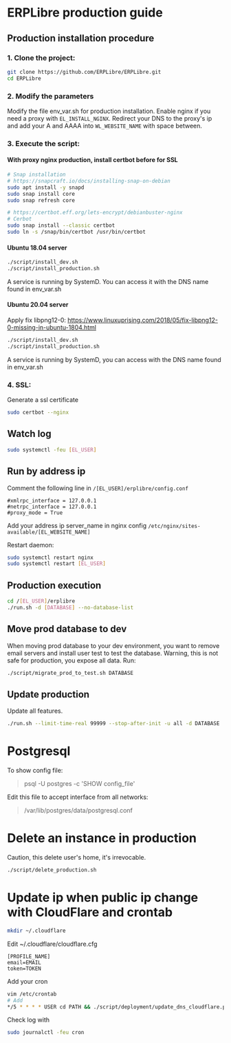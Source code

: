 # ERPLibre production guide

## Production installation procedure

### 1. Clone the project:
```bash
git clone https://github.com/ERPLibre/ERPLibre.git
cd ERPLibre
```

### 2. Modify the parameters
Modify the file env_var.sh for production installation.
Enable nginx if you need a proxy with `EL_INSTALL_NGINX`.
Redirect your DNS to the proxy's ip and add your A and AAAA into `WL_WEBSITE_NAME` with space between.

### 3. Execute the script:

#### With proxy nginx production, install certbot before for SSL
```bash
# Snap installation
# https://snapcraft.io/docs/installing-snap-on-debian
sudo apt install -y snapd
sudo snap install core
sudo snap refresh core

# https://certbot.eff.org/lets-encrypt/debianbuster-nginx
# Cerbot
sudo snap install --classic certbot
sudo ln -s /snap/bin/certbot /usr/bin/certbot
```

#### Ubuntu 18.04 server
```bash
./script/install_dev.sh
./script/install_production.sh
```
A service is running by SystemD. You can access it with the DNS name found in env_var.sh

#### Ubuntu 20.04 server
Apply fix libpng12-0: https://www.linuxuprising.com/2018/05/fix-libpng12-0-missing-in-ubuntu-1804.html

```bash
./script/install_dev.sh
./script/install_production.sh
```
A service is running by SystemD, you can access with the DNS name found in env_var.sh

### 4. SSL:
Generate a ssl certificate
```bash
sudo certbot --nginx
```

## Watch log
```bash
sudo systemctl -feu [EL_USER]
```

## Run by address ip
Comment the following line in `/[EL_USER]/erplibre/config.conf`
```
#xmlrpc_interface = 127.0.0.1
#netrpc_interface = 127.0.0.1
#proxy_mode = True
```
Add your address ip server_name in nginx config `/etc/nginx/sites-available/[EL_WEBSITE_NAME]`

Restart daemon:
```bash
sudo systemctl restart nginx
sudo systemctl restart [EL_USER]
```

## Production execution
```bash
cd /[EL_USER]/erplibre
./run.sh -d [DATABASE] --no-database-list
```

## Move prod database to dev
When moving prod database to your dev environment, you want to remove email servers and install user test to test the database.
Warning, this is not safe for production, you expose all data.
Run:
```bash
./script/migrate_prod_to_test.sh DATABASE
```

## Update production
Update all features.
```bash
./run.sh --limit-time-real 99999 --stop-after-init -u all -d DATABASE
```

# Postgresql
To show config file:
> psql -U postgres -c 'SHOW config_file'

Edit this file to accept interface from all networks:
> /var/lib/postgres/data/postgresql.conf

# Delete an instance in production
Caution, this delete user's home, it's irrevocable.
```bash
./script/delete_production.sh
```

# Update ip when public ip change with CloudFlare and crontab

```bash
mkdir ~/.cloudflare
```

Edit ~/.cloudflare/cloudflare.cfg
```
[PROFILE_NAME]
email=EMAIL
token=TOKEN
```

Add your cron
```bash
vim /etc/crontab
# Add
*/5 * * * * USER cd PATH && ./script/deployment/update_dns_cloudflare.py --profile PROFILE_NAME --zone_name CLOUDFLARE_ZONE_NAME --dns_name DNS_NAME --auto_sync
```

Check log with
```bash
sudo journalctl -feu cron
```
